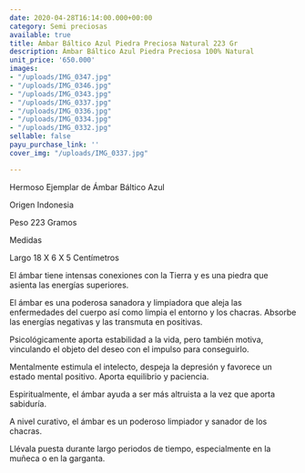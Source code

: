 ```yaml
---
date: 2020-04-28T16:14:00.000+00:00
category: Semi preciosas
available: true
title: Ámbar Báltico Azul Piedra Preciosa Natural 223 Gr
description: Ámbar Báltico Azul Piedra Preciosa 100% Natural
unit_price: '650.000'
images:
- "/uploads/IMG_0347.jpg"
- "/uploads/IMG_0346.jpg"
- "/uploads/IMG_0343.jpg"
- "/uploads/IMG_0337.jpg"
- "/uploads/IMG_0336.jpg"
- "/uploads/IMG_0334.jpg"
- "/uploads/IMG_0332.jpg"
sellable: false
payu_purchase_link: ''
cover_img: "/uploads/IMG_0337.jpg"

---
```

Hermoso Ejemplar de Ámbar Báltico Azul 

Origen Indonesia

Peso 223 Gramos 

Medidas 

Largo 18 X 6 X 5 Centímetros 

El ámbar tiene intensas conexiones con la Tierra y es una piedra que asienta las energías superiores.

El ámbar es una poderosa sanadora y limpiadora que aleja las enfermedades del cuerpo así como limpia el entorno y los chacras. Absorbe las energías negativas y las transmuta en positivas.

Psicológicamente aporta estabilidad a la vida, pero también motiva, vinculando el objeto del deseo con el impulso para conseguirlo.

Mentalmente estimula el intelecto, despeja la depresión y favorece un estado mental positivo. Aporta equilibrio y paciencia.

Espiritualmente, el ámbar ayuda a ser más altruista a la vez que aporta sabiduría.

A nivel curativo, el ámbar es un poderoso limpiador y sanador de los chacras.

Llévala puesta durante largo periodos de tiempo, especialmente en la muñeca o en la garganta.